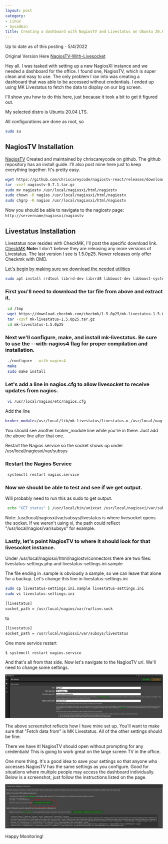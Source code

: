 ```yaml
---
layout: post
category: 
- Linux
- Sysadmin
title: Creating a dashboard with NagiosTV and Livestatus on Ubuntu 20.04
---
```




Up to date as of this posting - 5/4/2022

Original Version Here <a href="https://reedy.dev/linux/sysadmin/2021/01/18/NagiosTV-With-Livesocket.html">NagiosTV-With-Livesocket</a>

Hey all. I was tasked with setting up a new NagiosXI instance and we needed a dashboard for the office. I found one, NagiosTV, which is super clean and easy to use. The only problem I ran into was creating a dashboard that was able to be accessed without credentials. I ended up using MK Livestatus to fetch the data to display on our big screen.

I'll show you how to do this here, just because it took a bit to get it figured out. 

My selected distro is Ubuntu 20.04 LTS.

All configurations are done as root, so

```bash
sudo su
```

## NagiosTV Installation

<a href="https://nagiostv.com/">NagiosTV</a> Created and maintained by chriscareycode on github.
The github repository has an install guide. I'll also post mine here just to keep everything together. It's pretty easy.

```bash
wget https://github.com/chriscareycode/nagiostv-react/releases/download/v0.8.4/nagiostv-0.8.4.tar.gz
tar -xvzf nagiostv-0.7.1.tar.gz
sudo mv nagiostv /usr/local/nagiosxi/html/nagiostv
sudo chown -R nagios /usr/local/nagiosxi/html/nagiostv
sudo chgrp -R nagios /usr/local/nagiosxi/html/nagiostv
```

Now you should be able to navigate to the nagiostv page: ```http://servername/nagiosxi/nagiostv ```








## Livestatus Installation

Livestatus now resides with CheckMK, I'll post the specific download link.
<a href="https://docs.checkmk.com/latest/en/intro.html">CheckMK</a>
<b>Note:</b> I don't believe they are releasing any more versions of Livestatus. The last version I see is 1.5.0p25. Newer releases only offer Checkmk with OMD.


<a href="https://download.checkmk.com/checkmk/1.5.0p25/mk-livestatus-1.5.0p25.tar.gz">

Let's begin by making sure we download the needed utilities

```bash
sudo apt install rrdtool librrd-dev librrd8 libboost-dev libboost-system-dev
```

### First you'll need to download the tar file from above and extract it.

```bash
 cd /tmp
 wget https://download.checkmk.com/checkmk/1.5.0p25/mk-livestatus-1.5.0p25.tar.gz
 tar -xzvf mk-livestatus-1.5.0p25.tar.gz
 cd mk-livestatus-1.5.0p25
```

### Next we'll configure, make, and install mk-livestatus. Be sure to use the --with-nagios4 flag for proper compilation and installation.

```bash
 ./configure --with-nagios4
 make
 sudo make install
```

### Let's add a line in nagios.cfg to allow livesocket to receive updates from nagios.

```bash
 vi /usr/local/nagios/etc/nagios.cfg
```
Add the line
```bash
broker_module=/usr/local/lib/mk-livestatus/livestatus.o /usr/local/nagiosxi/var/subsys/livestatus
```

You should see another broker_module line while you're in there. Just add the above line after that one.

Restart the Nagios service so the socket shows up under /usr/local/nagiosxi/var/subsys

### Restart the Nagios Service

```bash
 systemctl restart nagios.service
```


### Now we should be able to test and see if we get output.

Will probably need to run this as sudo to get output.

```bash
 echo "GET status" | /usr/local/bin/unixcat /usr/local/nagiosxi/var/subsys/livestatus
```
Note: /usr/local/nagiosxi/var/subsys/livestatus is where livesocket opens the socket. If we weren't using xi, the path could reflect "/usr/local/nagios/var/subsys" for example.

### Lastly, let's point NagiosTV to where it should look for that livesocket instance.

Under /usr/local/nagiosxi/html/nagiostv/connectors there are two files: livestatus-settings.php and livestatus-settings.ini.sample

The file ending in .sample is obviously a sample, so we can leave that alone for a backup. Let's change this line in livestatus-settings.ini

```bash
sudo cp livestatus-settings.ini.sample livestatus-settings.ini
sudo vi livestatus-settings.ini
```

```bash
[livestatus]
socket_path = /usr/local/nagios/var/rw/live.sock
```
to

```bash
[livestatus]
socket_path = /usr/local/nagiosxi/var/subsys/livestatus
```

One more service restart

```bash
$ systemctl restart nagios.service
```

And that's all from that side. Now let's navigate to the NagiosTV url. We'll need to change some settings.

![NagiosTV Main Settings](\assets\2021-1-18\NagiosTV-Settings.PNG)

The above screenshot reflects how I have mine set up. You'll want to make sure that "Fetch data from" is MK Livestatus.
All of the other settings should be fine.

There we have it! NagiosTV should open without prompting for any credentials! This is going to work great on the large screen TV in the office.

One more thing. It's a good idea to save your settings so that anyone who accesses NagiosTV has the same settings as you configure. Good for situations where multiple people may access the dashboard individually. Below is a screenshot, just follow the instructions listed on the page.

![NagiosTV Save Settings](\assets\2021-1-18\NagiosTV-Save-Settings-To-Server.PNG)

Happy Monitoring!
